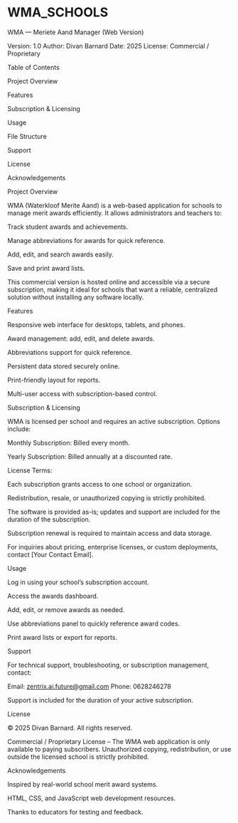 # WMA_SCHOOLS
WMA — Meriete Aand Manager (Web Version)

Version: 1.0
Author: Divan Barnard
Date: 2025
License: Commercial / Proprietary

Table of Contents

Project Overview

Features

Subscription & Licensing

Usage

File Structure

Support

License

Acknowledgements

Project Overview

WMA (Waterkloof Merite Aand) is a web-based application for schools to manage merit awards efficiently. It allows administrators and teachers to:

Track student awards and achievements.

Manage abbreviations for awards for quick reference.

Add, edit, and search awards easily.

Save and print award lists.

This commercial version is hosted online and accessible via a secure subscription, making it ideal for schools that want a reliable, centralized solution without installing any software locally.

Features

Responsive web interface for desktops, tablets, and phones.

Award management: add, edit, and delete awards.

Abbreviations support for quick reference.

Persistent data stored securely online.

Print-friendly layout for reports.

Multi-user access with subscription-based control.

Subscription & Licensing

WMA is licensed per school and requires an active subscription. Options include:

Monthly Subscription: Billed every month.

Yearly Subscription: Billed annually at a discounted rate.

License Terms:

Each subscription grants access to one school or organization.

Redistribution, resale, or unauthorized copying is strictly prohibited.

The software is provided as-is; updates and support are included for the duration of the subscription.

Subscription renewal is required to maintain access and data storage.

For inquiries about pricing, enterprise licenses, or custom deployments, contact [Your Contact Email].

Usage

Log in using your school’s subscription account.

Access the awards dashboard.

Add, edit, or remove awards as needed.

Use abbreviations panel to quickly reference award codes.

Print award lists or export for reports.


Support

For technical support, troubleshooting, or subscription management, contact:

Email: zentrix.ai.future@gmail.com
Phone: 0628246278

Support is included for the duration of your active subscription.

License

© 2025 Divan Barnard. All rights reserved.

Commercial / Proprietary License – The WMA web application is only available to paying subscribers. Unauthorized copying, redistribution, or use outside the licensed school is strictly prohibited.

Acknowledgements

Inspired by real-world school merit award systems.

HTML, CSS, and JavaScript web development resources.

Thanks to educators for testing and feedback.
